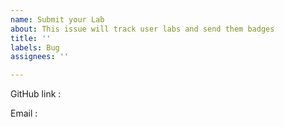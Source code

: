 ```yaml
---
name: Submit your Lab
about: This issue will track user labs and send them badges
title: ''
labels: Bug
assignees: ''

---
```


GitHub link : 

Email : 
